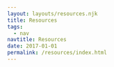 ```yaml
---
layout: layouts/resources.njk
title: Resources
tags:
  - nav
navtitle: Resources
date: 2017-01-01
permalink: /resources/index.html
---
```

